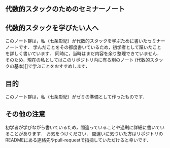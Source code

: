 代数的スタックのためのセミナーノート
-------------------------

代数的スタックを学びたい人へ
-------------
このノート群は，私（七条彰紀）が代数的スタックを学ぶために書いたセミナーノートです．
学んだことをその都度書いているため，初学者として躓いたことを詳しく書いています．
同時に，当時はまだ内容を余り整理できていません．
そのため，現在の私としてはこのリポジトリ内に有る別のノート
(代数的スタックの基本)[]で学ぶことをおすすめします．

目的
------
このノート群は，私（七条彰紀）がゼミの準備として作ったものです．

その他の注意
----------------
初学者が学びながら書いているため，間違っていることや過剰に詳細に書いていることがあります．
お気をつけください．
間違いに気づいた方はリポジトリのREADMEにある連絡先やpull-requestで指摘していただけると幸いです．
